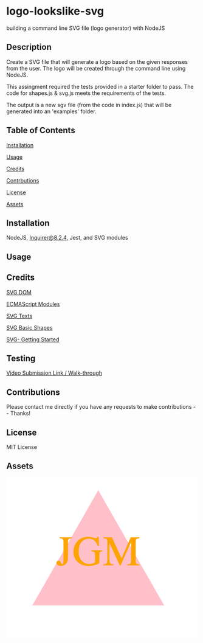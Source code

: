 # logo-lookslike-svg
building a command line SVG file (logo generator) with NodeJS

## Description
Create a SVG file that will generate a logo based on the given responses from the user. The logo will be created through the command line using NodeJS.

This assingment required the tests provided in a starter folder to pass. 
The code for shapes.js & svg.js meets the requirements of the tests.

The output is a new sgv file (from the code in index.js) that will be generated into an 'examples' folder.


## Table of Contents
[Installation](#installation)

[Usage](#usage)

[Credits](#credits)

[Contrbutions](#contributions)

[License](#license)

[Assets](#assets)

## Installation
NodeJS, Inquirer@8.2.4, Jest, and SVG modules

## Usage


## Credits
[SVG DOM](https://github.com/svgdotjs/svgdom)

[ECMAScript Modules](https://jestjs.io/docs/ecmascript-modules)

[SVG Texts](https://developer.mozilla.org/en-US/docs/Web/SVG/Tutorial/Texts)

[SVG Basic Shapes](https://developer.mozilla.org/en-US/docs/Web/SVG/Tutorial/Basic_Shapes)

[SVG- Getting Started](https://developer.mozilla.org/en-US/docs/Web/SVG/Tutorial/Getting_Started)


## Testing
[Video Submission Link / Walk-through](https://drive.google.com/file/d/1CCjt2wrQz4Sk_rDKPmQ8DVeOl_CaKZqU/view)

## Contributions
Please contact me directly if you have any requests to make contributions -- Thanks!

## License
MIT License

## Assets
![GeneratedPinkOrangeLogo](./examples/generated%20logo.svg.png)
